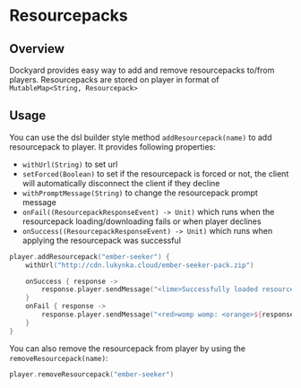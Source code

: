 # Resourcepacks

## Overview

Dockyard provides easy way to add and remove resourcepacks to/from players.
Resourcepacks are stored on player in format of `MutableMap<String, Resourcepack>`

## Usage

You can use the dsl builder style method `addResourcepack(name)` to add resourcepack to player. It provides following properties:
- `withUrl(String)` to set url
- `setForced(Boolean)` to set if the resourcepack is forced or not, the client will automatically disconnect the client if they decline
- `withPromptMessage(String)` to change the resourcepack prompt message
- `onFail((ResourcepackResponseEvent) -> Unit)` which runs when the resourcepack loading/downloading fails or when player declines
- `onSuccess((ResourcepackResponseEvent) -> Unit)` which runs when applying the resourcepack was successful

```kotlin
player.addResourcepack("ember-seeker") {
    withUrl("http://cdn.lukynka.cloud/ember-seeker-pack.zip")

    onSuccess { response ->
        response.player.sendMessage("<lime>Successfully loaded resourcepack!")
    }
    onFail { response ->
        response.player.sendMessage("<red>womp womp: <orange>${response.status.name}")
    }
}
```

You can also remove the resourcepack from player by using the `removeResourcepack(name)`:

```kotlin
player.removeResourcepack("ember-seeker")
```